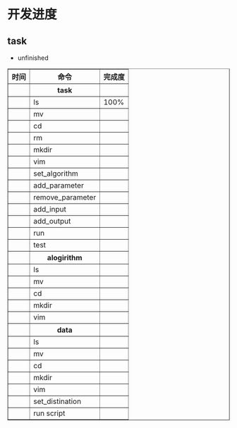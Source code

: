 # 开发进度
## task
+ unfinished
<table border="1">
<tr><th>时间</th> <th>命令             </th> <th>完成度  </th></tr>
<tr><td>    </td> <th>task             </th> <td>        </td></tr>
<tr><td>    </td> <td>ls               </td> <td>100%        </td></tr>
<tr><td>    </td> <td>mv               </td> <td>        </td></tr>
<tr><td>    </td> <td>cd               </td> <td>        </td></tr>
<tr><td>    </td> <td>rm               </td> <td>        </td></tr>
<tr><td>    </td> <td>mkdir            </td> <td>        </td></tr>
<tr><td>    </td> <td>vim              </td> <td>        </td></tr>
<tr><td>    </td> <td>set_algorithm    </td> <td>        </td></tr>
<tr><td>    </td> <td>add_parameter    </td> <td>        </td></tr>
<tr><td>    </td> <td>remove_parameter </td> <td>        </td></tr>
<tr><td>    </td> <td>add_input        </td> <td>        </td></tr>
<tr><td>    </td> <td>add_output       </td> <td>        </td></tr>
<tr><td>    </td> <td>run              </td> <td>        </td></tr>
<tr><td>    </td> <td>test             </td> <td>        </td></tr>
<tr><td>    </td> <th>alogirithm       </th> <td>        </td></tr>
<tr><td>    </td> <td>ls               </td> <td>        </td></tr>
<tr><td>    </td> <td>mv               </td> <td>        </td></tr>
<tr><td>    </td> <td>cd               </td> <td>        </td></tr>
<tr><td>    </td> <td>mkdir            </td> <td>        </td></tr>
<tr><td>    </td> <td>vim              </td> <td>        </td></tr>
<tr><td>    </td> <th>data             </th> <td>        </td></tr>
<tr><td>    </td> <td>ls               </td> <td>        </td></tr>
<tr><td>    </td> <td>mv               </td> <td>        </td></tr>
<tr><td>    </td> <td>cd               </td> <td>        </td></tr>
<tr><td>    </td> <td>mkdir            </td> <td>        </td></tr>
<tr><td>    </td> <td>vim              </td> <td>        </td></tr>
<tr><td>    </td> <td>set_distination  </td> <td>        </td></tr>
<tr><td>    </td> <td>run script       </td> <td>        </td></tr>
</table>
